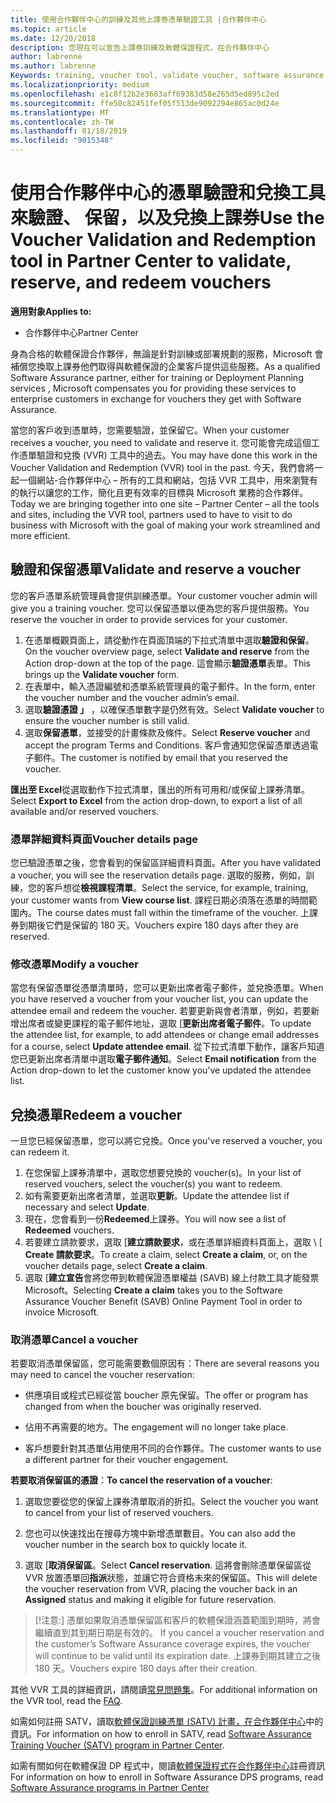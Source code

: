 ```yaml
---
title: 使用合作夥伴中心的訓練及其他上課券憑單驗證工具 |合作夥伴中心
ms.topic: article
ms.date: 12/20/2018
description: 您現在可以宣告上課券訓練及軟體保證程式，在合作夥伴中心
author: labrenne
ms.author: labrenne
Keywords: training, voucher tool, validate voucher, software assurance claims, DPS, SATV
ms.localizationpriority: medium
ms.openlocfilehash: e1c8f12b2e3683aff69383d58e265d5ed895c2ed
ms.sourcegitcommit: ffe50c82451fef05f513de9092294e865ac0d24e
ms.translationtype: MT
ms.contentlocale: zh-TW
ms.lasthandoff: 01/18/2019
ms.locfileid: "9015348"
---
```

# <a name="use-the-voucher-validation-and-redemption-tool-in-partner-center-to-validate-reserve-and-redeem-vouchers"></a><span data-ttu-id="14db3-103">使用合作夥伴中心的憑單驗證和兌換工具來驗證、 保留，以及兌換上課券</span><span class="sxs-lookup"><span data-stu-id="14db3-103">Use the Voucher Validation and Redemption tool in Partner Center to validate, reserve, and redeem vouchers</span></span> 

**<span data-ttu-id="14db3-104">適用對象</span><span class="sxs-lookup"><span data-stu-id="14db3-104">Applies to:</span></span>**

- <span data-ttu-id="14db3-105">合作夥伴中心</span><span class="sxs-lookup"><span data-stu-id="14db3-105">Partner Center</span></span>

<span data-ttu-id="14db3-106">身為合格的軟體保證合作夥伴，無論是針對訓練或部署規劃的服務，Microsoft 會補償您換取上課券他們取得與軟體保證的企業客戶提供這些服務。</span><span class="sxs-lookup"><span data-stu-id="14db3-106">As a qualified Software Assurance partner, either for training or Deployment Planning services , Microsoft compensates you for providing these services to enterprise customers in exchange for vouchers they get with Software Assurance.</span></span>

<span data-ttu-id="14db3-107">當您的客戶收到憑單時，您需要驗證，並保留它。</span><span class="sxs-lookup"><span data-stu-id="14db3-107">When your customer receives a voucher, you need to validate and reserve it.</span></span> <span data-ttu-id="14db3-108">您可能會完成這個工作憑單驗證和兌換 (VVR) 工具中的過去。</span><span class="sxs-lookup"><span data-stu-id="14db3-108">You may have done this work in the Voucher Validation and Redemption (VVR) tool in the past.</span></span> <span data-ttu-id="14db3-109">今天，我們會將一起一個網站-合作夥伴中心 – 所有的工具和網站，包括 VVR 工具中，用來瀏覽有的執行以讓您的工作，簡化且更有效率的目標與 Microsoft 業務的合作夥伴。</span><span class="sxs-lookup"><span data-stu-id="14db3-109">Today we are bringing together into one site – Partner Center – all the tools and sites, including the VVR tool, partners used to have to visit to do business with Microsoft with the goal of making your work streamlined and more efficient.</span></span>

## <a name="validate-and-reserve-a-voucher"></a><span data-ttu-id="14db3-110">驗證和保留憑單</span><span class="sxs-lookup"><span data-stu-id="14db3-110">Validate and reserve a voucher</span></span>

<span data-ttu-id="14db3-111">您的客戶憑單系統管理員會提供訓練憑單。</span><span class="sxs-lookup"><span data-stu-id="14db3-111">Your customer voucher admin will give you a training voucher.</span></span> <span data-ttu-id="14db3-112">您可以保留憑單以便為您的客戶提供服務。</span><span class="sxs-lookup"><span data-stu-id="14db3-112">You reserve the voucher in order to provide services for your customer.</span></span>

1. <span data-ttu-id="14db3-113">在憑單概觀頁面上，請從動作在頁面頂端的下拉式清單中選取**驗證和保留**。</span><span class="sxs-lookup"><span data-stu-id="14db3-113">On the voucher overview page, select **Validate and reserve** from the Action drop-down at the top of the page.</span></span> <span data-ttu-id="14db3-114">這會顯示**驗證憑單**表單。</span><span class="sxs-lookup"><span data-stu-id="14db3-114">This brings up the **Validate voucher** form.</span></span>
2. <span data-ttu-id="14db3-115">在表單中，輸入憑證編號和憑單系統管理員的電子郵件。</span><span class="sxs-lookup"><span data-stu-id="14db3-115">In the form, enter the voucher number and the voucher admin’s email.</span></span>
3. <span data-ttu-id="14db3-116">選取**驗證憑證 」** ，以確保憑單數字是仍然有效。</span><span class="sxs-lookup"><span data-stu-id="14db3-116">Select **Validate voucher** to ensure the voucher number is still valid.</span></span>
4. <span data-ttu-id="14db3-117">選取**保留憑單**，並接受的計畫條款及條件。</span><span class="sxs-lookup"><span data-stu-id="14db3-117">Select **Reserve voucher** and accept the program Terms and Conditions.</span></span> <span data-ttu-id="14db3-118">客戶會通知您保留憑單透過電子郵件。</span><span class="sxs-lookup"><span data-stu-id="14db3-118">The customer is notified by email that you reserved the voucher.</span></span>

<span data-ttu-id="14db3-119">**匯出至 Excel**從選取動作下拉式清單，匯出的所有可用和/或保留上課券清單。</span><span class="sxs-lookup"><span data-stu-id="14db3-119">Select **Export to Excel** from the action drop-down, to export a list of all available and/or reserved vouchers.</span></span>

### <a name="voucher-details-page"></a><span data-ttu-id="14db3-120">憑單詳細資料頁面</span><span class="sxs-lookup"><span data-stu-id="14db3-120">Voucher details page</span></span>

<span data-ttu-id="14db3-121">您已驗證憑單之後，您會看到的保留區詳細資料頁面。</span><span class="sxs-lookup"><span data-stu-id="14db3-121">After you have validated a voucher, you will see the reservation details page.</span></span> <span data-ttu-id="14db3-122">選取的服務，例如，訓練，您的客戶想從**檢視課程清單**。</span><span class="sxs-lookup"><span data-stu-id="14db3-122">Select the service, for example, training, your customer wants from **View course list**.</span></span>
<span data-ttu-id="14db3-123">課程日期必須落在憑單的時間範圍內。</span><span class="sxs-lookup"><span data-stu-id="14db3-123">The course dates must fall within the timeframe of the voucher.</span></span> <span data-ttu-id="14db3-124">上課券到期後它們是保留的 180 天。</span><span class="sxs-lookup"><span data-stu-id="14db3-124">Vouchers expire 180 days after they are reserved.</span></span>

### <a name="modify-a-voucher"></a><span data-ttu-id="14db3-125">修改憑單</span><span class="sxs-lookup"><span data-stu-id="14db3-125">Modify a voucher</span></span>

<span data-ttu-id="14db3-126">當您有保留憑單從憑單清單時，您可以更新出席者電子郵件，並兌換憑單。</span><span class="sxs-lookup"><span data-stu-id="14db3-126">When you have reserved a voucher from your voucher list, you can update the attendee email and redeem the voucher.</span></span> <span data-ttu-id="14db3-127">若要更新與會者清單，例如，若要新增出席者或變更課程的電子郵件地址，選取 [**更新出席者電子郵件**。</span><span class="sxs-lookup"><span data-stu-id="14db3-127">To update the attendee list, for example, to add attendees or change email addresses for a course, select **Update attendee email**.</span></span> <span data-ttu-id="14db3-128">從下拉式清單下動作，讓客戶知道您已更新出席者清單中選取**電子郵件通知**。</span><span class="sxs-lookup"><span data-stu-id="14db3-128">Select **Email notification** from the Action drop-down to let the customer know you’ve updated the attendee list.</span></span>

## <a name="redeem-a-voucher"></a><span data-ttu-id="14db3-129">兌換憑單</span><span class="sxs-lookup"><span data-stu-id="14db3-129">Redeem a voucher</span></span>

<span data-ttu-id="14db3-130">一旦您已經保留憑單，您可以將它兌換。</span><span class="sxs-lookup"><span data-stu-id="14db3-130">Once you've reserved a voucher, you can redeem it.</span></span> 
1. <span data-ttu-id="14db3-131">在您保留上課券清單中，選取您想要兌換的 voucher(s)。</span><span class="sxs-lookup"><span data-stu-id="14db3-131">In your list of reserved vouchers, select the voucher(s) you want to redeem.</span></span> 
2. <span data-ttu-id="14db3-132">如有需要更新出席者清單，並選取**更新**。</span><span class="sxs-lookup"><span data-stu-id="14db3-132">Update the attendee list if necessary and select **Update**.</span></span>
3. <span data-ttu-id="14db3-133">現在，您會看到一份**Redeemed**上課券。</span><span class="sxs-lookup"><span data-stu-id="14db3-133">You will now see a list of **Redeemed** vouchers.</span></span>
4. <span data-ttu-id="14db3-134">若要建立請款要求，選取 [**建立請款要求**，或在憑單詳細資料頁面上，選取 \ [ **Create 請款要求**。</span><span class="sxs-lookup"><span data-stu-id="14db3-134">To create a claim, select **Create a claim**, or, on the voucher details page, select **Create a claim**.</span></span>
5. <span data-ttu-id="14db3-135">選取 [**建立宣告**會將您帶到軟體保證憑單權益 (SAVB) 線上付款工具才能發票 Microsoft。</span><span class="sxs-lookup"><span data-stu-id="14db3-135">Selecting **Create a claim** takes you to the Software Assurance Voucher Benefit (SAVB) Online Payment Tool in order to invoice Microsoft.</span></span>


### <a name="cancel-a-voucher"></a><span data-ttu-id="14db3-136">取消憑單</span><span class="sxs-lookup"><span data-stu-id="14db3-136">Cancel a voucher</span></span>

<span data-ttu-id="14db3-137">若要取消憑單保留區，您可能需要數個原因有：</span><span class="sxs-lookup"><span data-stu-id="14db3-137">There are several reasons you may need to cancel the voucher reservation:</span></span>

- <span data-ttu-id="14db3-138">供應項目或程式已經從當 boucher 原先保留。</span><span class="sxs-lookup"><span data-stu-id="14db3-138">The offer or program has changed from when the boucher was originally reserved.</span></span>

- <span data-ttu-id="14db3-139">佔用不再需要的地方。</span><span class="sxs-lookup"><span data-stu-id="14db3-139">The engagement will no longer take place.</span></span>

- <span data-ttu-id="14db3-140">客戶想要針對其憑單佔用使用不同的合作夥伴。</span><span class="sxs-lookup"><span data-stu-id="14db3-140">The customer wants to use a different partner for their voucher engagement.</span></span>

<span data-ttu-id="14db3-141">**若要取消保留區的憑證**：</span><span class="sxs-lookup"><span data-stu-id="14db3-141">**To cancel the reservation of a voucher**:</span></span>

1. <span data-ttu-id="14db3-142">選取您要從您的保留上課券清單取消的折扣。</span><span class="sxs-lookup"><span data-stu-id="14db3-142">Select the voucher you want to cancel from your list of reserved vouchers.</span></span>

2. <span data-ttu-id="14db3-143">您也可以快速找出在搜尋方塊中新增憑單數目。</span><span class="sxs-lookup"><span data-stu-id="14db3-143">You can also add the voucher number in the search box to quickly locate it.</span></span> 

3. <span data-ttu-id="14db3-144">選取 [**取消保留區**。</span><span class="sxs-lookup"><span data-stu-id="14db3-144">Select **Cancel reservation**.</span></span> <span data-ttu-id="14db3-145">這將會刪除憑單保留區從 VVR 放置憑單回**指派**狀態，並讓它符合資格未來的保留區。</span><span class="sxs-lookup"><span data-stu-id="14db3-145">This will delete the voucher reservation from VVR, placing the voucher back in an **Assigned** status and making it eligible for future reservation.</span></span>

>[!注意:]<span data-ttu-id="14db3-146"> 憑單如果取消憑單保留區和客戶的軟體保證涵蓋範圍到期時，將會繼續直到其到期日期是有效的。</span><span class="sxs-lookup"><span data-stu-id="14db3-146"> If you cancel a voucher reservation and the customer’s Software Assurance coverage expires, the voucher will continue to be valid until its expiration date.</span></span> <span data-ttu-id="14db3-147">上課券到期其建立之後 180 天。</span><span class="sxs-lookup"><span data-stu-id="14db3-147">Vouchers expire 180 days after their creation.</span></span>

<span data-ttu-id="14db3-148">其他 VVR 工具的詳細資訊，請閱讀[常見問題集](vvr-faq.md)。</span><span class="sxs-lookup"><span data-stu-id="14db3-148">For additional information on the VVR tool, read the [FAQ](vvr-faq.md).</span></span>

<span data-ttu-id="14db3-149">如需如何註冊 SATV，讀取[軟體保證訓練憑單 (SATV) 計畫，在合作夥伴中心](software-assurance-satv.md)中的資訊。</span><span class="sxs-lookup"><span data-stu-id="14db3-149">For information on how to enroll in SATV, read [Software Assurance Training Voucher (SATV) program in Partner Center](software-assurance-satv.md).</span></span>

<span data-ttu-id="14db3-150">如需有關如何在軟體保證 DP 程式中，閱讀[軟體保證程式在合作夥伴中心](software-assurance-dps.md)註冊資訊</span><span class="sxs-lookup"><span data-stu-id="14db3-150">For information on how to enroll in Software Assurance DPS programs, read [Software Assurance programs in Partner Center](software-assurance-dps.md)</span></span>

